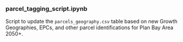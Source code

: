 ### parcel_tagging_script.ipynb

Script to update the `parcels_geography.csv` table based on new Growth Geographies, EPCs, and other parcel identifications for Plan Bay Area 2050+.
